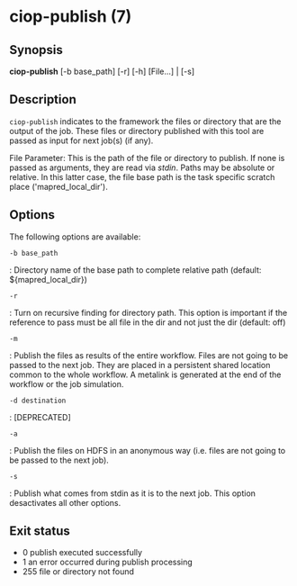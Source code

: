 # ciop-publish (7)

## Synopsis

**ciop-publish** \[-b base_path\] \[-r\] \[-h\] \[File...\] | \[-s\]

## Description

`ciop-publish` indicates to the framework the files or directory that are the output of the job. These files or directory published with this tool are passed as input for next job(s) (if any).

File Parameter:
This is the path of the file or directory to publish. If none is passed as arguments, they are read via *stdin*. Paths may be absolute or relative. In this latter case, the file base path is the task specific scratch place ('mapred_local_dir').

## Options

The following options are available:

`-b base_path`

: Directory name of the base path to complete relative path (default: \$\{mapred_local_dir})

`-r`

: Turn on recursive finding for directory path. This option is important if the reference to pass must be all file in the dir and not just the dir (default: off)

`-m`

: Publish the files as results of the entire workflow. Files are not going to be passed to the next job. They are placed in a persistent shared location common to the whole workflow. A metalink is generated at the end of the workflow or the job simulation.

`-d destination`

: \[DEPRECATED\]

`-a`

: Publish the files on HDFS in an anonymous way (i.e. files are not going to be passed to the next job).

`-s`

: Publish what comes from stdin as it is to the next job. This option desactivates all other options.

## Exit status

- 0     publish executed successfully
- 1     an error occurred during publish processing
- 255   file or directory not found

